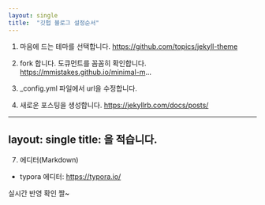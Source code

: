 ```yaml
---
layout: single
title:  "깃헙 블로그 설정순서"
---
```





1. 마음에 드는 테마를 선택합니다.
https://github.com/topics/jekyll-theme

2. fork 합니다.
도큐먼트를 꼼꼼히 확인합니다.
https://mmistakes.github.io/minimal-m...

3. _config.yml 파일에서 url을 수정합니다.

4. 새로운 포스팅을 생성합니다.
https://jekyllrb.com/docs/posts/


----
layout: single
title: 을 적습니다.
----

7. 에디터(Markdown)
- typora 에디터: https://typora.io/



실시간 반영 확인 짤~

